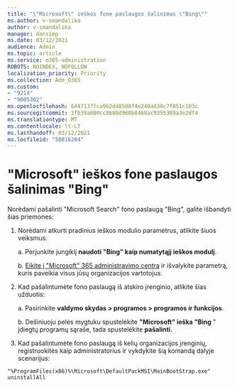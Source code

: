 ```yaml
---
title: "\"Microsoft\" ieškos fone paslaugos šalinimas \"Bing\""
ms.author: v-smandalika
author: v-smandalika
manager: dansimp
ms.date: 03/12/2021
audience: Admin
ms.topic: article
ms.service: o365-administration
ROBOTS: NOINDEX, NOFOLLOW
localization_priority: Priority
ms.collection: Adm_O365
ms.custom:
- "9214"
- "9005302"
ms.openlocfilehash: 6447137fca9b2d48508f4e240a438c7f851c103c
ms.sourcegitcommit: 3fb39a080cc8680d960b8468ac9355389a3e2df4
ms.translationtype: MT
ms.contentlocale: lt-LT
ms.lasthandoff: 03/12/2021
ms.locfileid: "50816204"
---
```

# <a name="remove-the-background-service-for-microsoft-search-in-bing"></a>"Microsoft" ieškos fone paslaugos šalinimas "Bing"

Norėdami pašalinti "Microsoft Search" fono paslaugą "Bing", galite išbandyti šias priemones:

1. Norėdami atkurti pradinius ieškos modulio parametrus, atlikite šiuos veiksmus:

    a. Perjunkite jungiklį **naudoti "Bing" kaip numatytąjį ieškos [](https://docs.microsoft.com/deployoffice/microsoft-search-bing#change-whether-bing-is-the-default-search-engine-for-google-chrome) modulį**.

    b. [Eikite į "Microsoft" 365 administravimo centrą](https://docs.microsoft.com/deployoffice/microsoft-search-bing#configure-the-setting-in-the-microsoft-365-admin-center-to-allow-the-extension-to-be-installed) ir išvalykite parametrą, kuris paveikia visus jūsų organizacijos vartotojus.

2. Kad pašalintumėte fono paslaugą iš atskiro įrenginio, atlikite šias užduotis:

    a. Pasirinkite **valdymo skydas > programos > programos ir funkcijos**.

    b. Dešiniuoju pelės mygtuku spustelėkite **"Microsoft" ieška "Bing** " įdiegtų programų sąraše, tada spustelėkite **pašalinti**.

3. Kad pašalintumėte fono paslaugą iš kelių organizacijos įrenginių, registruokitės kaip administratorius ir vykdykite šią komandą dalyje scenarijus: 

`"%ProgramFiles(x86)%\Microsoft\DefaultPackMSI\MainBootStrap.exe" uninstallAll`
